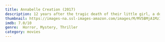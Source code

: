 ```yaml
---
title: Annabelle Creation (2017)
description: 12 years after the tragic death of their little girl, a dollmaker and his wife welcome a nun and several girls from a shuttered orphanage into their home, where they soon become the target of the dollmaker's possessed creation, Annabelle.
thumbnail: https://images-na.ssl-images-amazon.com/images/M/MV5BMjA1MzIwMjMxNF5BMl5BanBnXkFtZTgwMDQ3NTc2MjI@._V1_QL50_SY1000_CR0,0,674,1000_AL_.jpg
imdb: 7.0/10
genre:  Horror, Mystery, Thriller
category: movies
---
```

